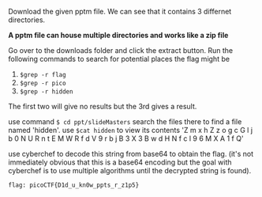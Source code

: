 Download the given pptm file. We can see that it contains 3 differnet directories. 

**A pptm file can house multiple directories and works like a zip file**

Go over to the downloads folder and click the extract button. Run the following commands to search for potential places the flag might be

1. `$grep -r flag`
2. `$grep -r pico`
3. `$grep -r hidden`

The first two will give no results but the 3rd gives a result.

use command `$ cd ppt/slideMasters`
search the files there to find a file named 'hidden'. use `$cat hidden` to view its contents 'Z m x h Z z o g c G l j b 0 N U R n t E M W R f d V 9 r b j B 3 X 3 B w d H N f c l 9 6 M X A 1 f Q'

use cyberchef to decode this string from base64 to obtain the flag. (it's not immediately obvious that this is a base64 encoding but the goal with cyberchef is to use multiple algorithms until the decrypted string is found).

`flag: picoCTF{D1d_u_kn0w_ppts_r_z1p5}`
